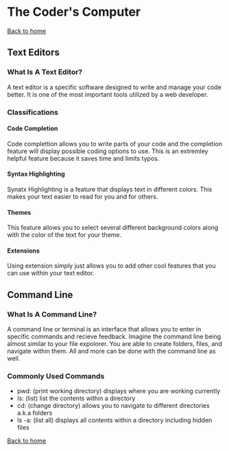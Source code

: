 # The Coder's Computer

[Back to home](../README.md)

## Text Editors

### What Is A Text Editor?

A text editor is a specific software designed to write and manage your code better. It is one of the most important tools utilized by a web developer.

### Classifications

#### Code Completion

Code complettion allows you to write parts of your code and the completion feature will display possible coding options to use. This is an extremley helpful feature because it saves time and limits typos.

#### Syntax Highlighting

Synatx Highlighting is a feature that displays text in different colors. This makes your text easier to read for you and for others.

#### Themes

This feature allows you to select several different background colors along with the color of the text for your theme.

#### Extensions

Using extension simply just allows you to add other cool features that you can use within your text editor.

## Command Line

### What Is A Command Line?

A command line or terminal is an interface that allows you to enter in specific commands and recieve feedback. Imagine the command line being almost similar to your file expolorer. You are able to create folders, files, and navigate within them. All and more can be done with the command line as well.

### Commonly Used Commands

* pwd: (print working directory) displays where you are working currently
* ls: (list) list the contents within a directory
* cd: (change directory) allows you to navigate to different directories a.k.a folders
* ls -a: (list all) displays all contents within a directory including hidden files

[Back to home](../README.md)
